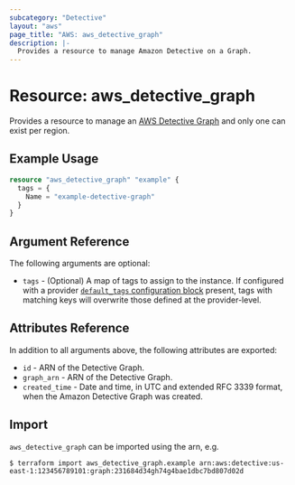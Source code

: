 ```yaml
---
subcategory: "Detective"
layout: "aws"
page_title: "AWS: aws_detective_graph"
description: |-
  Provides a resource to manage Amazon Detective on a Graph.
---
```


# Resource: aws_detective_graph

Provides a resource to manage an [AWS Detective Graph](https://docs.aws.amazon.com/detective/latest/APIReference/API_CreateGraph.html) and only one can exist per region.

## Example Usage

```terraform
resource "aws_detective_graph" "example" {
  tags = {
    Name = "example-detective-graph"
  }
}
```

## Argument Reference

The following arguments are optional:

* `tags` -  (Optional) A map of tags to assign to the instance. If configured with a provider [`default_tags` configuration block](/docs/providers/aws/index.html#default_tags-configuration-block) present, tags with matching keys will overwrite those defined at the provider-level.

## Attributes Reference

In addition to all arguments above, the following attributes are exported:

* `id` - ARN of the Detective Graph.
* `graph_arn` - ARN of the Detective Graph.
* `created_time` - Date and time, in UTC and extended RFC 3339 format, when the Amazon Detective Graph was created.

## Import

`aws_detective_graph` can be imported using the arn, e.g.

```
$ terraform import aws_detective_graph.example arn:aws:detective:us-east-1:123456789101:graph:231684d34gh74g4bae1dbc7bd807d02d
```